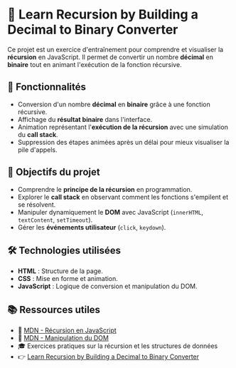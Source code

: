 # 🔢 Learn Recursion by Building a Decimal to Binary Converter

Ce projet est un exercice d'entraînement pour comprendre et visualiser la **récursion** en JavaScript. Il permet de convertir un nombre **décimal** en **binaire** tout en animant l'exécution de la fonction récursive.

## 📂 Fonctionnalités

- Conversion d'un nombre **décimal** en **binaire** grâce à une fonction récursive.
- Affichage du **résultat binaire** dans l'interface.
- Animation représentant l'**exécution de la récursion** avec une simulation du **call stack**.
- Suppression des étapes animées après un délai pour mieux visualiser la pile d'appels.

## 🎯 Objectifs du projet

- Comprendre le **principe de la récursion** en programmation.
- Explorer le **call stack** en observant comment les fonctions s'empilent et se résolvent.
- Manipuler dynamiquement le **DOM** avec JavaScript (`innerHTML`, `textContent`, `setTimeout`).
- Gérer les **événements utilisateur** (`click`, `keydown`).

## 🛠️ Technologies utilisées

- **HTML** : Structure de la page.
- **CSS** : Mise en forme et animation.
- **JavaScript** : Logique de conversion et manipulation du DOM.

## 📚 Ressources utiles

- 📖 [MDN - Récursion en JavaScript](https://developer.mozilla.org/fr/docs/Glossary/Recursion)
- 📖 [MDN - Manipulation du DOM](https://developer.mozilla.org/fr/docs/Web/API/Document_Object_Model)
- 🎓 Exercices pratiques sur la récursion et les structures de données
- 👉 [Learn Recursion by Building a Decimal to Binary Converter](https://www.freecodecamp.org/learn/javascript-algorithms-and-data-structures-v8/#learn-recursion-by-building-a-decimal-to-binary-converter)

